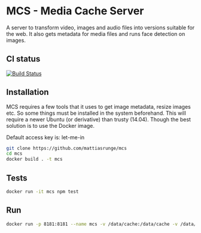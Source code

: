 
# MCS - Media Cache Server
A server to transform video, images and audio files into versions suitable for the web. It also gets metadata for media files and runs face detection on images.

## CI status
[![Build Status](https://travis-ci.org/mattiasrunge/mcs.png)](https://travis-ci.org/mattiasrunge/mcs)

## Installation
MCS requires a few tools that it uses to get image metadata, resize images etc. So some things must be installed in the system beforehand.
This will require a newer Ubuntu (or derivative) than trusty (14.04).
Though the best solution is to use the Docker image.

Default access key is: let-me-in

```bash
git clone https://github.com/mattiasrunge/mcs
cd mcs
docker build . -t mcs
```

## Tests
```bash
docker run -it mcs npm test
```

## Run
```bash
docker run -p 8181:8181 --name mcs -v /data/cache:/data/cache -v /data/files:/data/files -it mcs
```
